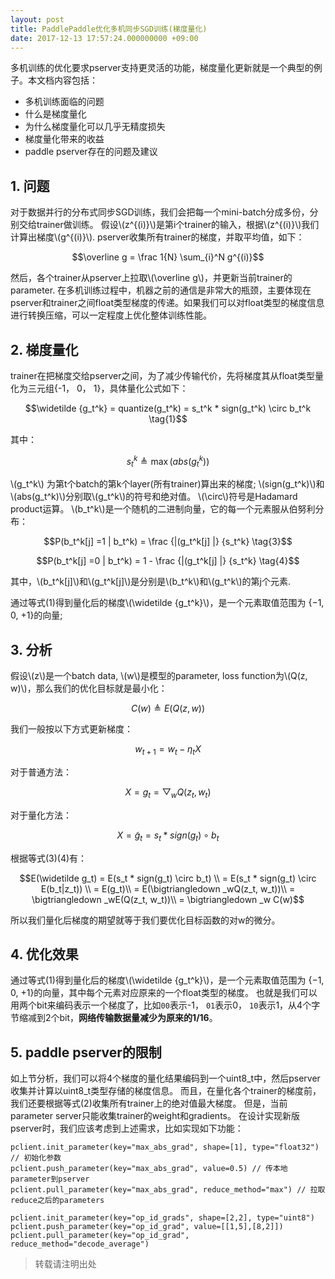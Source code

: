 ```yaml
---
layout: post
title: PaddlePaddle优化多机同步SGD训练(梯度量化)
date: 2017-12-13 17:57:24.000000000 +09:00
---
```


多机训练的优化要求pserver支持更灵活的功能，梯度量化更新就是一个典型的例子。本文档内容包括：

- 多机训练面临的问题
- 什么是梯度量化
- 为什么梯度量化可以几乎无精度损失
- 梯度量化带来的收益
- paddle pserver存在的问题及建议

## 1. 问题
对于数据并行的分布式同步SGD训练，我们会把每一个mini-batch分成多份，分别交给trainer做训练。
假设\\(z^{(i)}\\)是第i个trainer的输入，根据\\(z^{(i)}\\)我们计算出梯度\\(g^{(i)}\\). 
pserver收集所有trainer的梯度，并取平均值，如下：

$$\overline g = \frac 1{N} \sum_{i}^N g^{(i)}$$

然后，各个trainer从pserver上拉取\\(\overline g\\)，并更新当前trainer的parameter.
在多机训练过程中，机器之前的通信是非常大的瓶颈，主要体现在pserver和trainer之间float类型梯度的传递。如果我们可以对float类型的梯度信息进行转换压缩，可以一定程度上优化整体训练性能。

## 2. 梯度量化
trainer在把梯度交给pserver之间，为了减少传输代价，先将梯度其从float类型量化为三元组{-1， 0， 1}，具体量化公式如下：

$$\widetilde {g_t^k} = quantize(g_t^k) = s_t^k * sign(g_t^k) \circ b_t^k  \tag{1}$$

其中：

$$s_t^k \triangleq \max (abs(g_t^k)) \tag{2}$$

\\(g_t^k\\) 为第t个batch的第k个layer(所有trainer)算出来的梯度;
\\(sign(g_t^k)\\)和\\(abs(g_t^k)\\)分别取\\(g_t^k\\)的符号和绝对值。
\\(\circ\\)符号是Hadamard product运算。
\\(b_t^k\\)是一个随机的二进制向量，它的每一个元素服从伯努利分布：

$$P(b_t^k[j] =1 | b_t^k) = \frac {|(g_t^k[j] |} {s_t^k} \tag{3}$$

$$P(b_t^k[j] =0 | b_t^k) = 1 - \frac {|(g_t^k[j] |} {s_t^k} \tag{4}$$


其中，\\(b_t^k[j]\\)和\\(g_t^k[j]\\)是分别是\\(b_t^k\\)和\\(g_t^k\\)的第j个元素.

通过等式(1)得到量化后的梯度\\(\widetilde {g_t^k}\\)，是一个元素取值范围为 {−1, 0, +1}的向量;

## 3. 分析

假设\\(z\\)是一个batch data, \\(w\\)是模型的parameter, loss function为\\(Q(z, w)\\)，那么我们的优化目标就是最小化：

$$C(w)  \triangleq E(Q(z, w)) \tag{5}$$

我们一般按以下方式更新梯度：

$$w_{t+1} = w_t - \eta_t X \tag{6}$$

对于普通方法：

$$X = g_t = \bigtriangledown _wQ(z_t, w_t) \tag{7}$$

对于量化方法：

$$X = \widetilde g_t = s_t * sign(g_t) \circ b_t \tag{8}$$

根据等式(3)(4)有：

$$E(\widetilde g_t) = E(s_t * sign(g_t) \circ b_t) \\ 
= E(s_t * sign(g_t) \circ E(b_t|z_t)) \\
= E(g_t)\\
= E(\bigtriangledown _wQ(z_t, w_t))\\
= \bigtriangledown _wE(Q(z_t, w_t))\\
=  \bigtriangledown _w C(w)$$

所以我们量化后梯度的期望就等于我们要优化目标函数的对w的微分。

## 4. 优化效果

通过等式(1)得到量化后的梯度\\(\widetilde {g_t^k}\\)，是一个元素取值范围为 {−1, 0, +1}的向量，其中每个元素对应原来的一个float类型的梯度。
也就是我们可以用两个bit来编码表示一个梯度了，比如`00`表示-1， `01`表示0， `10`表示1，从4个字节缩减到2个bit，**网络传输数据量减少为原来的1/16**。

## 5. paddle pserver的限制
如上节分析，我们可以将4个梯度的量化结果编码到一个uint8_t中，然后pserver收集并计算以uint8_t类型存储的梯度信息。
而且，在量化各个trainer的梯度前，我们还要根据等式(2)收集所有trainer上的绝对值最大梯度。
但是，当前parameter server只能收集trainer的weight和gradients。
在设计实现新版pserver时，我们应该考虑到上述需求，比如实现如下功能：

```
pclient.init_parameter(key="max_abs_grad", shape=[1], type="float32") // 初始化参数
pclient.push_parameter(key="max_abs_grad", value=0.5) // 传本地parameter到pserver
pclient.pull_parameter(key="max_abs_grad", reduce_method="max") // 拉取reduce之后的parameters

pclient.init_parameter(key="op_id_grads", shape=[2,2], type="uint8")
pclient.push_parameter(key="op_id_grad", value=[[1,5],[8,2]])
pclient.pull_parameter(key="op_id_grad", reduce_method="decode_average")
```

> 转载请注明出处
